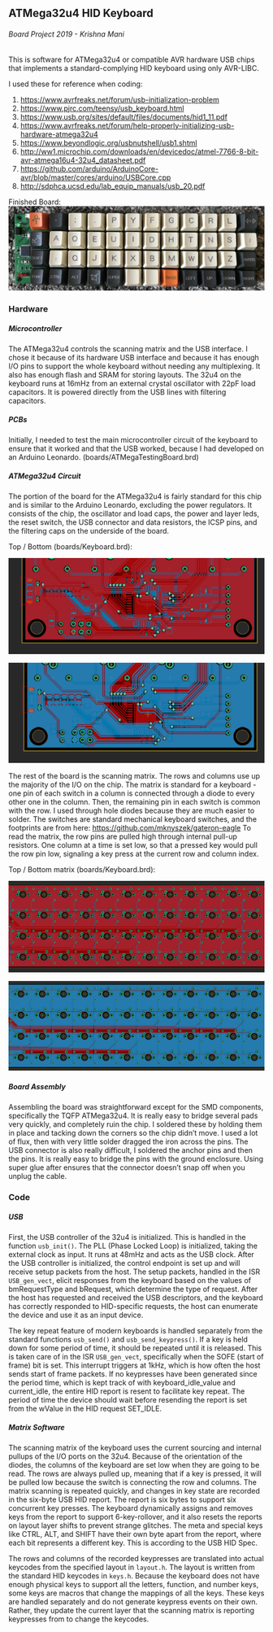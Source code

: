 ## ATMega32u4 HID Keyboard
###### Board Project 2019 - Krishna Mani
This is software for ATMega32u4 or compatible AVR hardware USB chips that implements a standard-complying HID keyboard using only AVR-LIBC.

I used these for reference when coding:

1. https://www.avrfreaks.net/forum/usb-initialization-problem
2. https://www.pjrc.com/teensy/usb_keyboard.html
3. https://www.usb.org/sites/default/files/documents/hid1_11.pdf
4. https://www.avrfreaks.net/forum/help-properly-initializing-usb-hardware-atmega32u4
5. https://www.beyondlogic.org/usbnutshell/usb1.shtml
6. http://ww1.microchip.com/downloads/en/devicedoc/atmel-7766-8-bit-avr-atmega16u4-32u4_datasheet.pdf
7. https://github.com/arduino/ArduinoCore-avr/blob/master/cores/arduino/USBCore.cpp
8. http://sdphca.ucsd.edu/lab_equip_manuals/usb_20.pdf

Finished Board:
![Finished Board](img/keyboard_top.jpg)

### Hardware

##### Microcontroller
The ATMega32u4 controls the scanning matrix and the USB interface. I chose it because of its hardware USB interface and because it has enough I/O pins to support the whole keyboard without needing any multiplexing. It also has enough flash and SRAM for storing layouts. The 32u4 on the keyboard runs at 16mHz from an external crystal oscillator with 22pF load capacitors. It is powered directly from the USB lines with filtering capacitors.
##### PCBs
Initially, I needed to test the main microcontroller circuit of the keyboard to ensure that it worked and that the USB worked, because I had developed on an Arduino Leonardo. (boards/ATMegaTestingBoard.brd)

##### ATMega32u4 Circuit
The portion of the board for the ATMega32u4 is fairly standard for this chip and is similar to the Arduino Leonardo, excluding the power regulators. It consists of the chip, the oscillator and load caps, the power and layer leds, the reset switch, the USB connector and data resistors, the ICSP pins, and the filtering caps on the underside of the board.

Top / Bottom (boards/Keyboard.brd):

![32u4 Top](img/top_32u4.png)

![32u4 Bottom](img/bot_32u4.png)

The rest of the board is the scanning matrix. The rows and columns use up the majority of the I/O on the chip.
The matrix is standard for a keyboard - one pin of each switch in a column is connected through a diode to every other one in the column. Then, the remaining pin in each switch is common with the row. I used through hole diodes because they are much easier to solder. The switches are standard mechanical keyboard switches, and the footprints are from here: https://github.com/mknyszek/gateron-eagle
To read the matrix, the row pins are pulled high through internal pull-up resistors. One column at a time is set low, so that a pressed key would pull the row pin low, signaling a key press at the current row and column index.

Top / Bottom matrix (boards/Keyboard.brd):

![Matrix Top](img/top_matrix.png)

![Matrix Bottom](img/bot_matrix.png)

##### Board Assembly
Assembling the board was straightforward except for the SMD components, specifically the TQFP ATMega32u4. It is really easy to bridge several pads very quickly, and completely ruin the chip. I soldered these by holding them in place and tacking down the corners so the chip didn’t move. I used a lot of flux, then with very little solder dragged the iron across the pins. The USB connector is also really difficult, I soldered the anchor pins and then the pins. It is really easy to bridge the pins with the ground enclosure. Using super glue after ensures that the connector doesn’t snap off when you unplug the cable.

### Code
##### USB
First, the USB controller of the 32u4 is initialized. This is handled in the function `usb_init()`. The PLL (Phase Locked Loop) is initialized, taking the external clock as input. It runs at 48mHz and acts as the USB clock. After the USB controller is initialized, the control endpoint is set up and will receive setup packets from the host. The setup packets, handled in the ISR `USB_gen_vect`, elicit responses from the keyboard based on the values of bmRequestType and bRequest, which determine the type of request. After the host has requested and received the USB descriptors, and the keyboard has correctly responded to HID-specific requests, the host can enumerate the device and use it as an input device.

The key repeat feature of modern keyboards is handled separately from the standard functions `usb_send()` and `usb_send_keypress()`. If a key is held down for some period of time, it should be repeated until it is released. This is taken care of in the ISR `USB_gen_vect`, specifically when the SOFE (start of frame) bit is set. This interrupt triggers at 1kHz, which is how often the host sends start of frame packets. If no keypresses have been generated since the period time, which is kept track of with keyboard_idle_value and current_idle, the entire HID report is resent to facilitate key repeat. The period of time the device should wait before resending the report is set from the wValue in the HID request SET_IDLE.
##### Matrix Software
The scanning matrix of the keyboard uses the current sourcing and internal pullups of the I/O ports on the 32u4. Because of the orientation of the diodes, the columns of the keyboard are set low when they are going to be read. The rows are always pulled up, meaning that if a key is pressed, it will be pulled low because the switch is connecting the row and columns. The matrix scanning is repeated quickly, and changes in key state are recorded in the six-byte USB HID report. The report is six bytes to support six concurrent key presses. The keyboard dynamically assigns and removes keys from the report to support 6-key-rollover, and it also resets the reports on layout layer shifts to prevent strange glitches. The meta and special keys like CTRL, ALT, and SHIFT have their own byte apart from the report, where each bit represents a different key. This is according to the USB HID Spec.

The rows and columns of the recorded keypresses are translated into actual keycodes from the specified layout in `layout.h`. The layout is written from the standard HID keycodes in `keys.h`. Because the keyboard does not have enough physical keys to support all the letters, function, and number keys, some keys are macros that change the mappings of all the keys. These keys are handled separately and do not generate keypress events on their own. Rather, they update the current layer that the scanning matrix is reporting keypresses from to change the keycodes.
